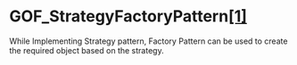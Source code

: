 # GOF_StrategyFactoryPattern[[1]](https://dzone.com/articles/strategy-vs-factory-design-pattern-in-java)

While Implementing Strategy pattern, Factory Pattern can be used to create the required object based on the strategy.
